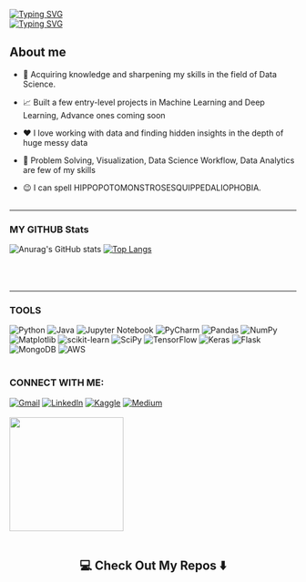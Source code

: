 [![Typing SVG](https://readme-typing-svg.demolab.com?font=Fira+Code&weight=700&size=30&pause=10000&color=5604fb&background=FFFFFF00&width=435&lines=HELLO+I+AM+YASH)](https://git.io/typing-svg)<br>
[![Typing SVG](https://readme-typing-svg.demolab.com/?color=f50ab8&lines=DATA+SCIENCE;MACHINE+LEARNING;DEEP+LEARNING)](https://git.io/typing-svg)
<h2>About me</h2>

- 💼 Acquiring knowledge and sharpening my skills in the field of Data Science.

- 📈 Built a few entry-level projects in Machine Learning and Deep Learning, Advance ones coming soon 

- ❤️ I love working with data and finding hidden insights in the depth of huge messy data

- 💬 Problem Solving, Visualization, Data Science Workflow, Data Analytics are few of my skills

- 😉 I can spell HIPPOPOTOMONSTROSESQUIPPEDALIOPHOBIA.<br><br>
 <hr>
<h3>MY GITHUB Stats</h3>

![Anurag's GitHub stats](https://github-readme-stats-sigma-five.vercel.app/api?username=yash16jr&show_icons=true&theme=radical)
[![Top Langs](https://github-readme-stats.vercel.app/api/top-langs/?username=yash16jr&hide_progress=true)](https://github.com/anuraghazra/github-readme-stats)
<br><br><br><br><hr>
<h3>TOOLS</h3>

![Python](https://img.shields.io/badge/python-3670A0?style=for-the-badge&logo=python&logoColor=ffdd54)
![Java](https://img.shields.io/badge/java-%23ED8B00.svg?style=for-the-badge&logo=java&logoColor=white)
![Jupyter Notebook](https://img.shields.io/badge/jupyter-%23FA0F00.svg?style=for-the-badge&logo=jupyter&logoColor=white)
![PyCharm](https://img.shields.io/badge/pycharm-143?style=for-the-badge&logo=pycharm&logoColor=black&color=black&labelColor=green)
![Pandas](https://img.shields.io/badge/pandas-%23150458.svg?style=for-the-badge&logo=pandas&logoColor=white)
![NumPy](https://img.shields.io/badge/numpy-%23013243.svg?style=for-the-badge&logo=numpy&logoColor=white)
![Matplotlib](https://img.shields.io/badge/Matplotlib-%23ffffff.svg?style=for-the-badge&logo=Matplotlib&logoColor=black)
![scikit-learn](https://img.shields.io/badge/scikit--learn-%23F7931E.svg?style=for-the-badge&logo=scikit-learn&logoColor=white)
![SciPy](https://img.shields.io/badge/SciPy-%230C55A5.svg?style=for-the-badge&logo=scipy&logoColor=%white)
![TensorFlow](https://img.shields.io/badge/TensorFlow-%23FF6F00.svg?style=for-the-badge&logo=TensorFlow&logoColor=white)
![Keras](https://img.shields.io/badge/Keras-%23D00000.svg?style=for-the-badge&logo=Keras&logoColor=white)
![Flask](https://img.shields.io/badge/flask-%23000.svg?style=for-the-badge&logo=flask&logoColor=white)
![MongoDB](https://img.shields.io/badge/MongoDB-%234ea94b.svg?style=for-the-badge&logo=mongodb&logoColor=white)
![AWS](https://img.shields.io/badge/AWS-%23FF9900.svg?style=for-the-badge&logo=amazon-aws&logoColor=white) <br><br>

<h3>CONNECT WITH ME:</h3>

<a href="https://mail.google.com/mail/u/0/?tab=rm#inbox?compose=new&to=yash16jr@gmail.com">![Gmail](https://img.shields.io/badge/Gmail-D14836?style=for-the-badge&logo=gmail&logoColor=white)</a>
<a href= "https://www.linkedin.com/in/yash16singh">![LinkedIn](https://img.shields.io/badge/linkedin-%230077B5.svg?style=for-the-badge&logo=linkedin&logoColor=white)</a>
<a href = "https://www.kaggle.com/yash16jr">![Kaggle](https://img.shields.io/badge/Kaggle-035a7d?style=for-the-badge&logo=kaggle&logoColor=white)</a>
<a href = "https://medium.com/@yash16jr">![Medium](https://img.shields.io/badge/Medium-12100E?style=for-the-badge&logo=medium&logoColor=white)</a><br><br>
<img src="https://camo.githubusercontent.com/b867e04377eea646939445ce4e0565253428256abc39c6d32d7b67aab3160d18/68747470733a2f2f63617073756c652d72656e6465722e76657263656c2e6170702f6170693f747970653d776176696e6726636f6c6f723d6772616469656e74266865696768743d3130302673656374696f6e3d666f6f746572" height="200" theme=tokyonight/><br><br>
<h2  align="center">💻 Check Out My Repos ⬇️ </h2>    
